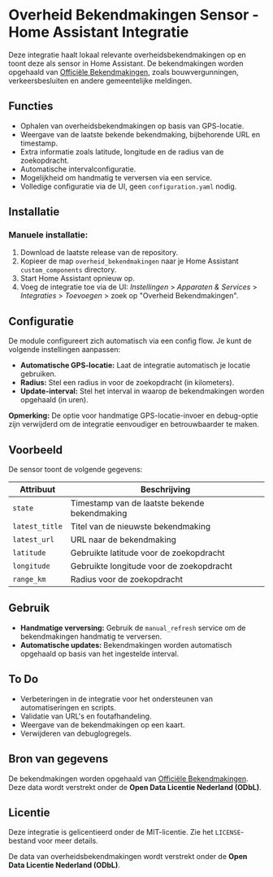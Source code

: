 ﻿# Overheid Bekendmakingen Sensor - Home Assistant Integratie

Deze integratie haalt lokaal relevante overheidsbekendmakingen op en toont deze als sensor in Home Assistant. De bekendmakingen worden opgehaald van [Officiële Bekendmakingen](https://www.officielebekendmakingen.nl), zoals bouwvergunningen, verkeersbesluiten en andere gemeentelijke meldingen.

## Functies

- Ophalen van overheidsbekendmakingen op basis van GPS-locatie.
- Weergave van de laatste bekende bekendmaking, bijbehorende URL en timestamp.
- Extra informatie zoals latitude, longitude en de radius van de zoekopdracht.
- Automatische intervalconfiguratie.
- Mogelijkheid om handmatig te verversen via een service.
- Volledige configuratie via de UI, geen `configuration.yaml` nodig.

## Installatie

### Manuele installatie:

1. Download de laatste release van de repository.
2. Kopieer de map `overheid_bekendmakingen` naar je Home Assistant `custom_components` directory.
3. Start Home Assistant opnieuw op.
4. Voeg de integratie toe via de UI: *Instellingen* > *Apparaten & Services* > *Integraties* > *Toevoegen* > zoek op "Overheid Bekendmakingen".

## Configuratie

De module configureert zich automatisch via een config flow. Je kunt de volgende instellingen aanpassen:

- **Automatische GPS-locatie:** Laat de integratie automatisch je locatie gebruiken.
- **Radius:** Stel een radius in voor de zoekopdracht (in kilometers).
- **Update-interval:** Stel het interval in waarop de bekendmakingen worden opgehaald (in uren).

**Opmerking:** De optie voor handmatige GPS-locatie-invoer en debug-optie zijn verwijderd om de integratie eenvoudiger en betrouwbaarder te maken.

## Voorbeeld

De sensor toont de volgende gegevens:

| Attribuut         | Beschrijving                                  |
| ----------------- | --------------------------------------------- |
| `state`           | Timestamp van de laatste bekende bekendmaking  |
| `latest_title`    | Titel van de nieuwste bekendmaking            |
| `latest_url`      | URL naar de bekendmaking                      |
| `latitude`        | Gebruikte latitude voor de zoekopdracht       |
| `longitude`       | Gebruikte longitude voor de zoekopdracht      |
| `range_km`        | Radius voor de zoekopdracht                   |

## Gebruik

- **Handmatige verversing:** Gebruik de `manual_refresh` service om de bekendmakingen handmatig te verversen.
- **Automatische updates:** Bekendmakingen worden automatisch opgehaald op basis van het ingestelde interval.

## To Do

- Verbeteringen in de integratie voor het ondersteunen van automatiseringen en scripts.
- Validatie van URL's en foutafhandeling.
- Weergave van de bekendmakingen op een kaart.
- Verwijderen van debuglogregels.

## Bron van gegevens

De bekendmakingen worden opgehaald van [Officiële Bekendmakingen](https://www.officielebekendmakingen.nl). Deze data wordt verstrekt onder de **Open Data Licentie Nederland (ODbL)**.

## Licentie

Deze integratie is gelicentieerd onder de MIT-licentie. Zie het `LICENSE`-bestand voor meer details.

De data van overheidsbekendmakingen wordt verstrekt onder de **Open Data Licentie Nederland (ODbL)**.
